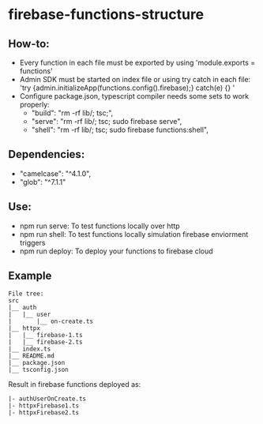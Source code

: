 # firebase-functions-structure

## How-to:
 - Every function in each file must be exported by using 'module.exports = functions'
 - Admin SDK must be started on index file or using try catch in each file: 'try {admin.initializeApp(functions.config().firebase);} catch(e) {} '
 - Configure package.json, typescript compiler needs some sets to work properly:
    * "build": "rm -rf lib/; tsc;",
    * "serve": "rm -rf lib/; tsc; sudo firebase serve",
    * "shell": "rm -rf lib/; tsc; sudo firebase functions:shell",

## Dependencies:
  - "camelcase": "^4.1.0",
  - "glob": "^7.1.1"
 
## Use:
  - npm run serve: To test functions locally over http
  - npm run shell: To test functions locally simulation firebase enviorment triggers
  - npm run deploy: To deploy your functions to firebase cloud

## Example
```
File tree:
src
|__ auth
|   |__ user
|       |__ on-create.ts
|__ httpx
|   |__ firebase-1.ts
|   |__ firebase-2.ts
|__ index.ts
|__ README.md
|__ package.json
|__ tsconfig.json

```
Result in firebase functions deployed as:

```
|- authUserOnCreate.ts
|- httpxFirebase1.ts
|- httpxFirebase2.ts

```

